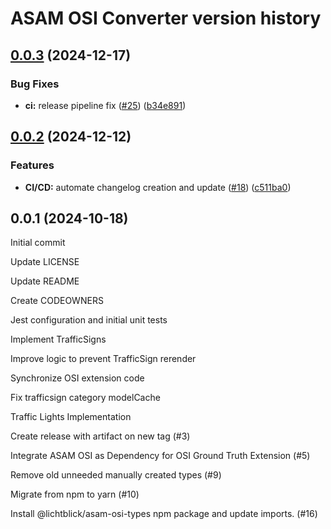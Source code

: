 # ASAM OSI Converter version history

## [0.0.3](https://github.com/Lichtblick-Suite/asam-osi-converter/compare/v0.0.2...v0.0.3) (2024-12-17)


### Bug Fixes

* **ci:** release pipeline fix ([#25](https://github.com/Lichtblick-Suite/asam-osi-converter/issues/25)) ([b34e891](https://github.com/Lichtblick-Suite/asam-osi-converter/commit/b34e891568e6d892e3f1b03029bafae6723a4fbf))



## [0.0.2](https://github.com/Lichtblick-Suite/asam-osi-converter/compare/v0.0.1...v0.0.2) (2024-12-12)


### Features

* **CI/CD:** automate changelog creation and update ([#18](https://github.com/Lichtblick-Suite/asam-osi-converter/issues/18)) ([c511ba0](https://github.com/Lichtblick-Suite/asam-osi-converter/commit/c511ba061a30faf861d447ca71bff094c6b77532))



## 0.0.1 (2024-10-18)
Initial commit

Update LICENSE

Update README

Create CODEOWNERS

Jest configuration and initial unit tests

Implement TrafficSigns

Improve logic to prevent TrafficSign rerender

Synchronize OSI extension code

Fix trafficsign category modelCache

Traffic Lights Implementation

Create release with artifact on new tag (#3)

Integrate ASAM OSI as Dependency for OSI Ground Truth Extension (#5)

Remove old unneeded manually created types (#9)

Migrate from npm to yarn (#10)

Install @lichtblick/asam-osi-types npm package and update imports. (#16)
